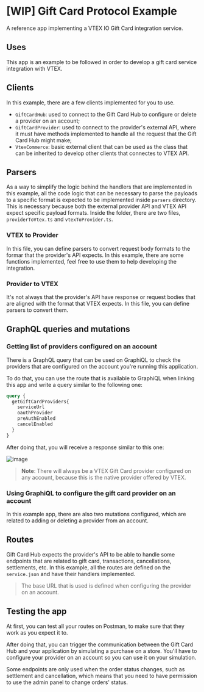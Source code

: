 

# [WIP] Gift Card Protocol Example

A reference app implementing a VTEX IO Gift Card integration service.

## Uses
This app is an example to be followed in order to develop a gift card service integration with VTEX. 

## Clients
In this example, there are a few clients implemented for you to use.
- `GiftCardHub`: used to connect to the Gift Card Hub to configure or delete a provider on an account;
- `GiftCardProvider`: used to connect to the provider's external API, where it must have methods implemented to handle all the request that the Gift Card Hub might make;
- `VtexCommerce`: basic external client that can be used as the class that can be inherited to develop other clients that connectes to VTEX API. 

## Parsers
As a way to simplify the logic behind the handlers that are implemented in this example, all the code logic that can be necessary to parse the payloads to a specific format is expected to be implemented inside `parsers` directory. This is necessary because both the external provider API and VTEX API expect specific payload formats. Inside the folder, there are two files, `providerToVtex.ts` and `vtexToProvider.ts`.

### VTEX to Provider
In this file, you can define parsers to convert request body formats to the formar that the provider's API expects. In this example, there are some functions implemented, feel free to use them to help developing the integration.

### Provider to VTEX
It's not always that the provider's API have response or request bodies that are aligned with the format that VTEX expects. In this file, you can define parsers to convert them.

## GraphQL queries and mutations

### Getting list of providers configured on an account
There is a GraphQL query that can be used on GraphiQL to check the providers that are configured on the account you're running this application.

To do that, you can use the route that is available to GraphiQL when linking this app and write a query similar to the following one:

```graphql
query {
  getGiftCardProviders{
    serviceUrl
    oauthProvider
    preAuthEnabled
    cancelEnabled
  }
}
```

After doing that, you will receive a response similar to this one:

![image](https://user-images.githubusercontent.com/19495917/92129401-d8404c00-edd9-11ea-9ce7-fbfa70a46449.png)

> **Note**: There will always be a VTEX Gift Card provider configured on any account, because this is the native provider offered by VTEX.

### Using GraphiQL to configure the gift card provider on an account

In this example app, there are also two mutations configured, which are related to adding or deleting a provider from an account.

## Routes
Gift Card Hub expects the provider's API to be able to handle some endpoints that are related to gift card, transactions, cancellations, settlements, etc. In this example, all the routes are defined on the `service.json` and have their handlers implemented. 
> The base URL that is used is defined when configuring the provider on an account.

## Testing the app
At first, you can test all your routes on Postman, to make sure that they work as you expect it to. 

After doing that, you can trigger the communication between the Gift Card Hub and your application by simulating a purchase on a store. You'll have to configure your provider on an account so you can use it on your simulation.

Some endpoints are only used when the order status changes, such as settlement and cancellation, which means that you need to have permission to use the admin panel to change orders' status.


